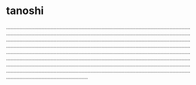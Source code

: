 # tanoshi

.......................................................................................................................................................................................................................................................................................................................................................................................................................................................................................................................................................................................................................................................................................................................................................................................................................................................................................................................................................................................................................................................................................